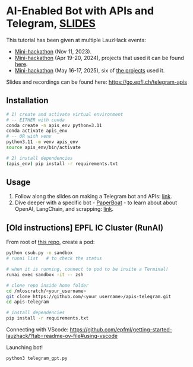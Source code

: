 # AI-Enabled Bot with APIs and Telegram, [SLIDES](https://go.epfl.ch/telegram-apis)

This tutorial has been given at multiple LauzHack events:
- [Mini-hackathon](https://lu.ma/lauzhack-apis-2023) (Nov 11, 2023).
- [Mini-hackathon](https://lu.ma/lauzhack-llms-apis) (Apr 19-20, 2024), projects that used it can be found [here](https://lauzhack-llms-genai-2024.devpost.com/submissions/search?utf8=%E2%9C%93&prize_filter%5Bprizes%5D%5B%5D=76173).
- [Mini-hackathon](https://lu.ma/6k75ky9t) (May 16-17, 2025), six of [the projects](https://lauzhack-llms-multimodal-2025.devpost.com/project-gallery) used it.

Slides and recordings can be found here: https://go.epfl.ch/telegram-apis

## Installation

```bash
# 1) create and activate virtual environment
# -- EITHER with conda
conda create -n apis_env python=3.11
conda activate apis_env
# -- OR with venv
python3.11 -m venv apis_env
source apis_env/bin/activate

# 2) install dependencies
(apis_env) pip install -r requirements.txt
```

## Usage 

1. Follow along the slides on making a Telegram bot and APIs: [link](https://docs.google.com/presentation/d/1IedczIb_IedU-NWEnH4qHZCaX985zEsptzePF3b_vHA/edit?usp=sharing).
2. Dive deeper with a specific bot - [PaperBoat](https://github.com/lucafusarbassini/paperboat) - to learn about about OpenAI, LangChain, and scrapping: [link](https://docs.google.com/presentation/d/1Otleuoi5-TfD3YCz1cS0k9MF-Tp7_E0Z/edit?usp=drive_link&ouid=115816041756434628590&rtpof=true&sd=true).

## [Old instructions] EPFL IC Cluster (RunAI)

From root of [this repo](https://github.com/epfml/getting-started-lauzhack/?tab=readme-ov-file#4-use-this-repo-to-start-a-llm-training-run-with-your-fork-of-the-llm-baselines-code), create a pod:
```bash
python csub.py -n sandbox
# runai list   # to check the status

# when it is running, connect to pod to be insite a Terminal!
runai exec sandbox -it -- zsh

# clone repo inside home folder
cd /mloscratch/<your_username>
git clone https://github.com/<your username>/apis-telegram.git
cd apis-telegram

# install dependencies
pip install -r requirements.txt
```

Connecting with VScode: https://github.com/epfml/getting-started-lauzhack/?tab=readme-ov-file#using-vscode

Launching bot!
```bash
python3 telegram_gpt.py
```
